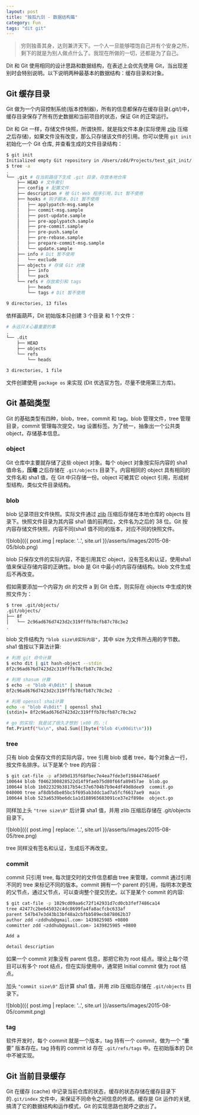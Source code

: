 ```yaml
---
layout: post
title: "独孤九剑 - 数据结构篇"
category: Fun
tags: "dit git"
---
```


> 穷则独善其身，达则兼济天下。一个人一旦能够喂饱自己并有个安身之所，剩下的就是为别人做点什么了。我现在所做的一切，还都是为了自己。

Dit 和 Git 使用相同的设计思路和数据结构，在表述上会优先使用 Git，当出现差别时会特别说明。以下说明两种最基本的数据结构：缓存目录和对象。

<!-- more -->

Git 缓存目录
-----------

Git 做为一个内容控制系统(版本控制器)，所有的信息都保存在缓存目录(.git/)中，缓存目录保存了所有历史数据和当前项目的状态，保证 Git 的正常运行。

Dit 和 Git 一样，存储文件快照，所谓快照，就是指文件本身(实际使用 [zlib](http://www.zlib.net/) 压缩之后存储)，如果文件没有改变，那么只存储该文件的引用。你可以使用 `git init` 初始化一个 Git 仓库, 并查看生成的文件目录结构：

```sh
$ git init
Initialized empty Git repository in /Users/zdd/Projects/test_git_init/.git/
$ tree -a
.
└── .git # 在当前路径下生成 .git 目录，存放本地仓库
    ├── HEAD # 文件索引
    ├── config # 配置文件
    ├── description # 被 Git-Web 程序引用，Dit 暂不使用
    ├── hooks # 钩子脚本，Dit 暂不使用
    │   ├── applypatch-msg.sample
    │   ├── commit-msg.sample
    │   ├── post-update.sample
    │   ├── pre-applypatch.sample
    │   ├── pre-commit.sample
    │   ├── pre-push.sample
    │   ├── pre-rebase.sample
    │   ├── prepare-commit-msg.sample
    │   └── update.sample
    ├── info # Dit 暂不使用
    │   └── exclude
    ├── objects # 存储 Git 对象
    │   ├── info
    │   └── pack
    └── refs # 存放索引和 tags
        ├── heads
        └── tags # Dit 暂不使用

9 directories, 13 files
```

依样画葫芦，Dit 初始版本只创建 3 个目录 和 1 个文件：

```sh
# 永远只关心最重要的事
.
└── .dit
    ├── HEAD
    ├── objects
    └── refs
        └── heads

3 directories, 1 file
```

文件创建使用 `package os` 来实现 (Dit 优选官方包，尽量不使用第三方库)。


Git 基础类型
-----------

Git 的基础类型有四种，blob，tree，commit 和 tag。blob 管理文件，tree 管理目录，commit 管理每次提交，tag 设置标签。为了统一，抽象出一个公共类 object，存储基本信息。

### object

Git 仓库中主要就存储了这些 object 对象。每个 object 对象按实际内容的 sha1 值命名，**压缩** 之后存储在 `.git/objects` 目录下。内容相同的 object 具有相同的文件名和 sha1 值，在 Git 中只存储一份。object 可被其它 object 引用，形成树型结构，类似文件目录结构。

### blob

blob 记录项目文件快照。实际文件通过 [zlib](http://www.zlib.net/) 压缩后存储在本地仓库的 objects 目录下。快照文件目录为其内容 sha1 值的前两位，文件名为之后的 38 位。Git 按内容存储文件快照，内容不同(sha1 值不同)的版本，对应不同的快照文件。

![blob]({{ post.img | replace: '..', site.url }}/asserts/images/2015-08-05/blob.png)

blob 只保存文件的实际内容，不能引用其它 object，没有签名和认证，使用sha1值来保证存储内容的正确性。blob 是 Git 中最小的内容存储结构。blob 文件生成后不再改变。

假如需要添加一个内容为 dit 的文件 a 到 Git 仓库，则实际在 objects 中生成的快照文件为：

```sh
$ tree .git/objects/
.git/objects/
├── 8f
│   └── 2c96ad676d7423d2c319fffb78cfb87c78c3e2
.
```

blob 文件结构为 `"blob size\0实际内容"`，其中 size 为文件所占用的字节数。sha1 值按以下算法计算:

```sh
# 利用 git 命令计算
$ echo dit | git hash-object --stdin
8f2c96ad676d7423d2c319fffb78cfb87c78c3e2

# 利用 shasum 计算
$ echo -e "blob 4\0dit" | shasum
8f2c96ad676d7423d2c319fffb78cfb87c78c3e2  -

# 利用 openssl sha1计算
echo -e "blob 4\0dit" | openssl sha1
(stdin)= 8f2c96ad676d7423d2c319fffb78cfb87c78c3e2

# go 的实现: 我是试了很久才想到 \x00 的，:(
fmt.Printf("%x\n", sha1.Sum([]byte("blob 4\x00dit\n")))
```

### tree

只有 blob 会保存文件的实际内容，tree 引用 blob 或者 tree，每个对象占一行，按文件名排序。以下是某个 tree 的内容：

```sh
$ git cat-file -p af3d9d135f68fbec7e4ea7fde3ef19844746ae6f
100644 blob f0462300828522d14f9faeb75d80f66fa89457ae  blob.go
100644 blob 1b022329b3817b54c37e6704b7b9e4df49d8dee9  commit.go
040000 tree af8db5dbe85bc5f695ab3ddc1ad7a5fcf6617ae9  main
100644 blob 523a6539be6dc1a1d188965683091ce37e2f898e  object.go
```

同样加上头 `"tree size\0"` 后计算 sha1 值，并用 zlib 压缩后存储在 .git/objects 目录下。

![blob]({{ post.img | replace: '..', site.url }}/asserts/images/2015-08-05/tree.png)

tree 同样没有签名和认证，生成后不再改变。

### commit

commit 只引用 tree, 每次提交时的文件信息都由 tree 来管理，commit 通过引用不同的 tree 来标记不同的版本。commit 拥有一个 parent 的引用，指明本次更改的父节点，通过父节点，可以查询整个提交历史。以下是某个 commit 的内容:

```sh
$ git cat-file -p 1029cd09aa6c72f142931d7cd0cb3fef7486ca14
tree 42477c2be645032c4dc8699fa4fa8acfcbc633af
parent 547b47e3d43b13bf48a2cbfbb589ecb878062b37
author zdd <zddhub@gmail.com> 1439825985 +0800
committer zdd <zddhub@gmail.com> 1439825985 +0800

Add a

detail description
```

如果一个 commit 对象没有 parent 信息，那把它称为 root 结点。理论上每个项目可以有多个 root 结点，但在实际使用中，通常把 Initial commit 做为 root 结点。

加头 `"commit size\0"` 后计算 sha1 值，并用 zlib 压缩后存储在 `.git/objects` 目录下。

![blob]({{ post.img | replace: '..', site.url }}/asserts/images/2015-08-05/commit.png)

### tag

软件开发时，每个 commit 就是一个版本，tag 持有一个 commit，做为一个 “重要” 版本存在。tag 持有的 commit id 存在 `.git/refs/tags` 中。在初始版本的 Dit 中不被实现。


Git 当前目录缓存
--------------

Git 在缓存 (cache) 中记录当前仓库的状态，缓存的状态存储在缓存目录下的`.git/index` 文件中，来保证不同命令之间信息的传递。缓存是 Git 运作的关键, 搞清了它的数据结构和运作模式，Git 的实现思路也就呼之欲出了。
